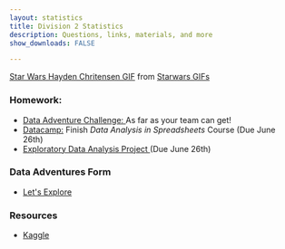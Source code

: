 ```yaml
---
layout: statistics
title: Division 2 Statistics
description: Questions, links, materials, and more
show_downloads: FALSE

---
```


<div class="tenor-gif-embed" data-postid="4813311" data-share-method="host" data-width="100%" data-aspect-ratio="2.360189573459716"><a href="https://tenor.com/view/star-wars-hayden-chritensen-anakin-skywalker-power-gif-4813311">Star Wars Hayden Chritensen GIF</a> from <a href="https://tenor.com/search/starwars-gifs">Starwars GIFs</a></div><script type="text/javascript" async src="https://tenor.com/embed.js"></script>

### Homework: 
* <a href="https://merrickmath.github.io/MerrickMath-datachallenge/"> Data Adventure Challenge: </a> As far as your team can get!
* <a href="https://datacamp.com"> Datacamp:</a> Finish *Data Analysis in Spreadsheets* Course (Due June 26th)
* <a href="https://MerrickMath.github.io/grade4/EDA.pdf"> Exploratory Data Analysis Project </a> (Due June 26th)

### Data Adventures Form
* <a href="https://docs.google.com/forms/d/e/1FAIpQLSdiiwROMkGb32edefPc1YkVwIGFTbH9K_VHht0KiOd5_UD3gg/viewform?usp=sf_link"> Let's Explore </a>

### Resources
* <a href="https://www.kaggle.com"> Kaggle </a> 

